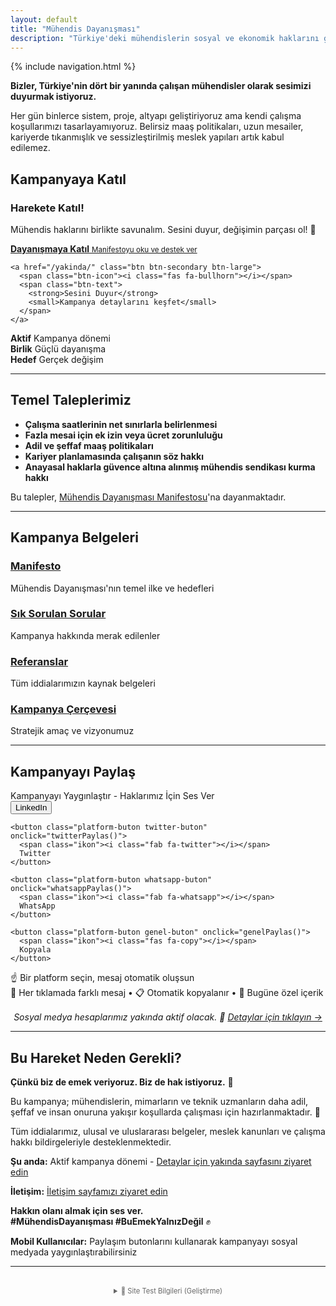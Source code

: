 ```yaml
---
layout: default
title: "Mühendis Dayanışması"
description: "Türkiye'deki mühendislerin sosyal ve ekonomik haklarını görünür kılmak için başlatılan kampanya"
---
```


{% include navigation.html %}

<i class="fas fa-fist-raised"></i> **Bizler, Türkiye'nin dört bir yanında çalışan mühendisler olarak sesimizi duyurmak istiyoruz.**

Her gün binlerce <i class="fas fa-cogs"></i> sistem, proje, altyapı geliştiriyoruz ama kendi çalışma koşullarımızı tasarlayamıyoruz. Belirsiz maaş politikaları, <i class="fas fa-clock"></i> uzun mesailer, kariyerde tıkanmışlık ve sessizleştirilmiş meslek yapıları artık kabul edilemez.

## <i class="fas fa-bullseye"></i> Kampanyaya Katıl

<div class="call-to-action">
  <div class="cta-content">
    <h3><i class="fas fa-fist-raised"></i> Harekete Katıl!</h3>
    <p>Mühendis haklarını birlikte savunalım. Sesini duyur, değişimin parçası ol! 🤝</p>
  </div>
  
  <div class="cta-buttons">
    <a href="/manifesto/" class="btn btn-primary btn-large">
      <span class="btn-icon"><i class="fas fa-users"></i></span>
      <span class="btn-text">
        <strong>Dayanışmaya Katıl</strong>
        <small>Manifestoyu oku ve destek ver</small>
      </span>
    </a>
    
    <a href="/yakinda/" class="btn btn-secondary btn-large">
      <span class="btn-icon"><i class="fas fa-bullhorn"></i></span>
      <span class="btn-text">
        <strong>Sesini Duyur</strong>
        <small>Kampanya detaylarını keşfet</small>
      </span>
    </a>
  </div>
  
  <div class="cta-extras">
    <div class="cta-stats">
      <div class="stat-item">
        <strong><i class="fas fa-fire"></i> Aktif</strong>
        <span>Kampanya dönemi</span>
      </div>
      <div class="stat-item">
        <strong><i class="fas fa-fist-raised"></i> Birlik</strong>
        <span>Güçlü dayanışma</span>
      </div>
      <div class="stat-item">
        <strong><i class="fas fa-bullseye"></i> Hedef</strong>
        <span>Gerçek değişim</span>
      </div>
    </div>
  </div>
</div>

---

## <i class="fas fa-university"></i> Temel Taleplerimiz

- <i class="fas fa-clock"></i> **Çalışma saatlerinin net sınırlarla belirlenmesi**
- <i class="fas fa-coins"></i> **Fazla mesai için ek izin veya ücret zorunluluğu**  
- <i class="fas fa-balance-scale"></i> **Adil ve şeffaf maaş politikaları**
- <i class="fas fa-chart-line"></i> **Kariyer planlamasında çalışanın söz hakkı**
- <i class="fas fa-handshake"></i> **Anayasal haklarla güvence altına alınmış mühendis sendikası kurma hakkı**

Bu talepler, [Mühendis Dayanışması Manifestosu](/manifesto/)'na dayanmaktadır.

---

## <i class="fas fa-book"></i> Kampanya Belgeleri

<div class="document-grid">
  <div class="document-card">
    <h3><i class="fas fa-scroll"></i> <a href="/manifesto/">Manifesto</a></h3>
    <p>Mühendis Dayanışması'nın temel ilke ve hedefleri</p>
  </div>
  
  <div class="document-card">
    <h3><i class="fas fa-question-circle"></i> <a href="/sss/">Sık Sorulan Sorular</a></h3>
    <p>Kampanya hakkında merak edilenler</p>
  </div>
  
  <div class="document-card">
    <h3><i class="fas fa-external-link-alt"></i> <a href="/referanslar/">Referanslar</a></h3>
    <p>Tüm iddialarımızın kaynak belgeleri</p>
  </div>
  
  <div class="document-card">
    <h3><i class="fas fa-bullseye"></i> <a href="/kampanya-cercevesi/">Kampanya Çerçevesi</a></h3>
    <p>Stratejik amaç ve vizyonumuz</p>
  </div>
</div>

---

## <i class="fas fa-share-alt"></i> Kampanyayı Paylaş

<div class="paylasim-widget">
  <div class="paylasim-baslik">
    <i class="fas fa-rocket"></i> Kampanyayı Yaygınlaştır - Haklarımız İçin Ses Ver
  </div>
  
  <div class="paylasim-butonlar">
    <button class="platform-buton linkedin-buton" onclick="linkedinPaylas()">
      <span class="ikon"><i class="fab fa-linkedin"></i></span>
      LinkedIn
    </button>
    
    <button class="platform-buton twitter-buton" onclick="twitterPaylas()">
      <span class="ikon"><i class="fab fa-twitter"></i></span>
      Twitter
    </button>
    
    <button class="platform-buton whatsapp-buton" onclick="whatsappPaylas()">
      <span class="ikon"><i class="fab fa-whatsapp"></i></span>
      WhatsApp
    </button>
    
    <button class="platform-buton genel-buton" onclick="genelPaylas()">
      <span class="ikon"><i class="fas fa-copy"></i></span>
      Kopyala
    </button>
  </div>
  
  <div id="paylasim-mesaj" class="paylasim-mesaj">
    ☝️ Bir platform seçin, mesaj otomatik oluşsun
  </div>
  
  <div class="paylasim-bilgi">
    🔄 Her tıklamada farklı mesaj • 📋 Otomatik kopyalanır • 🎯 Bugüne özel içerik
  </div>
</div>

<link rel="stylesheet" href="/assets/css/paylasim.css">
<link rel="stylesheet" href="/assets/css/fontawesome-custom.css">
<script src="/assets/js/mesaj-havuzu.js"></script>
<script src="/assets/js/paylasim.js"></script>

<p style="text-align: center; margin-top: 1rem;">
  <em>Sosyal medya hesaplarımız yakında aktif olacak. 🚀 
  <a href="/yakinda/">Detaylar için tıklayın →</a></em>
</p>

---

## <i class="fas fa-check-circle"></i> Bu Hareket Neden Gerekli?

**Çünkü biz de emek veriyoruz. Biz de hak istiyoruz.** 💪

Bu kampanya; <i class="fas fa-hard-hat"></i> mühendislerin, mimarların ve teknik uzmanların daha adil, şeffaf ve insan onuruna yakışır koşullarda çalışması için hazırlanmaktadır. 🌟

Tüm iddialarımız, ulusal ve uluslararası belgeler, meslek kanunları ve çalışma hakkı bildirgeleriyle desteklenmektedir.

**<i class="fas fa-info-circle"></i> Şu anda:** Aktif kampanya dönemi - [Detaylar için yakında sayfasını ziyaret edin](/yakinda/)

**<i class="fas fa-envelope"></i> İletişim:** [İletişim sayfamızı ziyaret edin](/iletisim/)

**Hakkın olanı almak için ses ver.**  
**#MühendisDayanışması #BuEmekYalnızDeğil** ✊

<div class="swipe-hint">
  <i class="fas fa-mobile-alt"></i> <strong>Mobil Kullanıcılar:</strong> Paylaşım butonlarını kullanarak kampanyayı sosyal medyada yaygınlaştırabilirsiniz
</div>

---

<div style="font-size: 0.8em; color: #666; text-align: center; margin-top: 2rem;">
  <details>
    <summary>🔧 Site Test Bilgileri (Geliştirme)</summary>
    <div style="margin-top: 1rem; font-family: monospace;">
      <strong>Son güncelleme:</strong> {{ site.time | date: "%Y-%m-%d %H:%M:%S" }}<br>
      <strong>Build ID:</strong> {{ site.github.build_revision | slice: 0, 7 }}<br>
      <strong>Test sayfası:</strong> <a href="/test/">/test/</a><br>
      <strong>Status API:</strong> <a href="/api/status.json">/api/status.json</a><br>
      <strong>Cache buster:</strong> {{ "now" | date: "%s" }}
    </div>
  </details>
</div>

